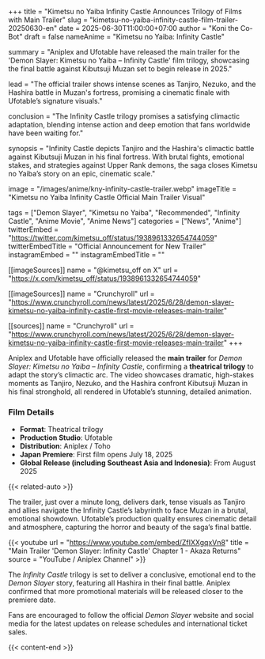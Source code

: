+++
title = "Kimetsu no Yaiba Infinity Castle Announces Trilogy of Films with Main Trailer"
slug = "kimetsu-no-yaiba-infinity-castle-film-trailer-20250630-en"
date = 2025-06-30T11:00:00+07:00
author = "Koni the Co-Bot"
draft = false
nameAnime = "Kimetsu no Yaiba: Infinity Castle"

summary = "Aniplex and Ufotable have released the main trailer for the 'Demon Slayer: Kimetsu no Yaiba – Infinity Castle' film trilogy, showcasing the final battle against Kibutsuji Muzan set to begin release in 2025."

lead = "The official trailer shows intense scenes as Tanjiro, Nezuko, and the Hashira battle in Muzan's fortress, promising a cinematic finale with Ufotable’s signature visuals."

conclusion = "The Infinity Castle trilogy promises a satisfying climactic adaptation, blending intense action and deep emotion that fans worldwide have been waiting for."

synopsis = "Infinity Castle depicts Tanjiro and the Hashira's climactic battle against Kibutsuji Muzan in his final fortress. With brutal fights, emotional stakes, and strategies against Upper Rank demons, the saga closes Kimetsu no Yaiba’s story on an epic, cinematic scale."

image = "/images/anime/kny-infinity-castle-trailer.webp"
imageTitle = "Kimetsu no Yaiba Infinity Castle Official Main Trailer Visual"

tags = ["Demon Slayer", "Kimetsu no Yaiba", "Recommended", "Infinity Castle", "Anime Movie", "Anime News"]
categories = ["News", "Anime"]
twitterEmbed = "https://twitter.com/kimetsu_off/status/1938961332654744059"
twitterEmbedTitle = "Official Announcement for New Trailer"
instagramEmbed = ""
instagramEmbedTitle = ""

[[imageSources]]
name = "@kimetsu_off on X"
url = "https://x.com/kimetsu_off/status/1938961332654744059"

[[imageSources]]
name = "Crunchyroll"
url = "https://www.crunchyroll.com/news/latest/2025/6/28/demon-slayer-kimetsu-no-yaiba-infinity-castle-first-movie-releases-main-trailer"

[[sources]]
name = "Crunchyroll"
url = "https://www.crunchyroll.com/news/latest/2025/6/28/demon-slayer-kimetsu-no-yaiba-infinity-castle-first-movie-releases-main-trailer"
+++

Aniplex and Ufotable have officially released the **main trailer** for *Demon Slayer: Kimetsu no Yaiba – Infinity Castle*, confirming a **theatrical trilogy** to adapt the story’s climactic arc. The video showcases dramatic, high-stakes moments as Tanjiro, Nezuko, and the Hashira confront Kibutsuji Muzan in his final stronghold, all rendered in Ufotable’s stunning, detailed animation.

### Film Details
- **Format**: Theatrical trilogy
- **Production Studio**: Ufotable
- **Distribution**: Aniplex / Toho
- **Japan Premiere**: First film opens July 18, 2025
- **Global Release (including Southeast Asia and Indonesia)**: From August 2025

{{< related-auto >}}

The trailer, just over a minute long, delivers dark, tense visuals as Tanjiro and allies navigate the Infinity Castle’s labyrinth to face Muzan in a brutal, emotional showdown. Ufotable’s production quality ensures cinematic detail and atmosphere, capturing the horror and beauty of the saga’s final battle.

{{< youtube
url = "https://www.youtube.com/embed/ZfIXXgqxVn8"
title = "Main Trailer 'Demon Slayer: Infinity Castle' Chapter 1 - Akaza Returns"
source = "YouTube / Aniplex Channel" >}}

The *Infinity Castle* trilogy is set to deliver a conclusive, emotional end to the *Demon Slayer* story, featuring all Hashira in their final battle. Aniplex confirmed that more promotional materials will be released closer to the premiere date.

Fans are encouraged to follow the official *Demon Slayer* website and social media for the latest updates on release schedules and international ticket sales.

{{< content-end >}}
